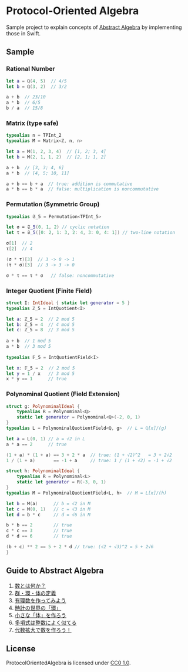 # Protocol-Oriented Algebra

Sample project to explain concepts of [Abstract Algebra](https://en.wikipedia.org/wiki/Abstract_algebra) by implementing those in Swift.

## Sample

### Rational Number

```swift
let a = ℚ(4, 5)  // 4/5
let b = ℚ(3, 2)  // 3/2

a + b  // 23/10
a * b  // 6/5
b / a  // 15/8
```

### Matrix (type safe)

```swift
typealias n = TPInt_2
typealias M = Matrix<ℤ, n, n>

let a = M(1, 2, 3, 4)  // [1, 2; 3, 4]
let b = M(2, 1, 1, 2)  // [2, 1; 1, 2]

a + b  // [3, 3; 4, 6]
a * b  // [4, 5; 10, 11]

a + b == b + a  // true: addition is commutative
a * b == b * a  // false: multiplication is noncommutative
```

### Permutation (Symmetric Group)

```swift
typealias 𝔖_5 = Permutation<TPInt_5>

let σ = 𝔖_5(0, 1, 2) // cyclic notation
let τ = 𝔖_5([0: 2, 1: 3, 2: 4, 3: 0, 4: 1]) // two-line notation

σ[1]  // 2
τ[2]  // 4

(σ * τ)[3]  // 3 -> 0 -> 1 
(τ * σ)[3]  // 3 -> 3 -> 0

σ * τ == τ * σ   // false: noncommutative
```

### Integer Quotient (Finite Field)

```swift
struct I: IntIdeal { static let generator = 5 }
typealias ℤ_5 = IntQuotient<I>

let a: ℤ_5 = 2  // 2 mod 5
let b: ℤ_5 = 4  // 4 mod 5
let c: ℤ_5 = 8  // 3 mod 5
    
a + b  // 1 mod 5
a * b  // 3 mod 5
    
typealias 𝔽_5 = IntQuotientField<I>

let x: 𝔽_5 = 2  // 2 mod 5
let y = 1 / x   // 3 mod 5
x * y == 1      // true
```

### Polynominal Quotient (Field Extension)

```swift
struct g: PolynominalIdeal {
    typealias R = Polynominal<ℚ>
    static let generator = Polynominal<ℚ>(-2, 0, 1)
}
typealias L = PolynominalQuotientField<ℚ, g>  // L = ℚ[x]/(g)

let a = L(0, 1) // a = √2 in L
a * a == 2      // true

(1 + a) * (1 + a) == 3 + 2 * a  // true: (1 + √2)^2   = 3 + 2√2
1 / (1 + a)       == -1 + a     // true: 1 / (1 + √2) = -1 + √2

struct h: PolynominalIdeal {
    typealias R = Polynominal<L>
    static let generator = R(-3, 0, 1)
}
typealias M = PolynominalQuotientField<L, h>  // M = L[x]/(h)

let b = M(a)      // b = √2 in M
let c = M(0, 1)   // c = √3 in M
let d = b * c     // d = √6 in M

b * b == 2        // true
c * c == 3        // true
d * d == 6        // true

(b + c) ** 2 == 5 + 2 * d // true: (√2 + √3)^2 = 5 + 2√6
}
```

## Guide to Abstract Algebra

1. [数とは何か？](http://qiita.com/taketo1024/items/bd356c59dc0559ee9a0b) 
2. [群・環・体の定義](http://qiita.com/taketo1024/items/733e0ecf12da359db729)
3. [有理数を作ってみよう](http://qiita.com/taketo1024/items/222a6a418fb29a0684f8)
4. [時計の世界の「環」](http://qiita.com/taketo1024/items/91fbc70136b0e5706c09)
5. [小さな「体」を作ろう](http://qiita.com/taketo1024/items/f5cd40bf669fa8511f9b)
6. [多項式は整数によく似てる](http://qiita.com/taketo1024/items/83be0ad7d2f2e4f3f44d)
7. [代数拡大で数を作ろう！](http://qiita.com/taketo1024/items/ccf7ece3dfeb98b38946)

## License
ProtocolOrientedAlgebra is licensed under [CC0 1.0](LICENSE).
